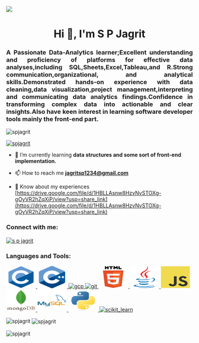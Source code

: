 <img src="https://wallpapercave.com/dwp2x/wp8358580.jpg" />

<h1 align="center">Hi 👋, I'm S P Jagrit</h1>
<h3 align="justify">A Passionate Data-Analytics learner;Excellent understanding and proficiency of platforms for effective data analyses,including SQL,Sheets,Excel,Tableau,and R.Strong communication,organizational, and analytical skills.Demonstrated hands-on experience with data cleaning,data visualization,project management,interpreting and communicating data analytics findings.Confidence in transforming complex data into actionable and clear insights.Also have keen interest in learning software developer tools mainly the front-end part.</h3>

<p align="left"> <img src="https://komarev.com/ghpvc/?username=spjagrit&label=Profile%20views&color=0e75b6&style=flat" alt="spjagrit" /> </p>

<p align="left"> <a href="https://github.com/ryo-ma/github-profile-trophy"><img src="https://github-profile-trophy.vercel.app/?username=spjagrit&theme=radical" alt="spjagrit" /></a> </p>

- 🌱 I’m currently learning **data structures and some sort of front-end implementation.**

- 📫 How to reach me **jagritsp1234@gmail.com**

- 📄 Know about my experiences [https://drive.google.com/file/d/1HBLLAsnw8HzvNvSTOXg-gOyVR2hZqXiP/view?usp=share_link](https://drive.google.com/file/d/1HBLLAsnw8HzvNvSTOXg-gOyVR2hZqXiP/view?usp=share_link)

<h3 align="left">Connect with me:</h3>
<p align="left">
<a href="https://www.linkedin.com/in/s-p-jagrit-9151a5225/" target="blank"><img align="center" src="https://raw.githubusercontent.com/rahuldkjain/github-profile-readme-generator/master/src/images/icons/Social/linked-in-alt.svg" alt="s p jagrit" height="60" width="50" /></a>
</p>

<h3 align="left">Languages and Tools:</h3>
<p align="left"> <a href="https://www.cprogramming.com/" target="_blank" rel="noreferrer"> <img src="https://raw.githubusercontent.com/devicons/devicon/master/icons/c/c-original.svg" alt="c" width="80" height="60"/> </a> <a href="https://www.w3schools.com/cpp/" target="_blank" rel="noreferrer"> <img src="https://raw.githubusercontent.com/devicons/devicon/master/icons/cplusplus/cplusplus-original.svg" alt="cplusplus" width="80" height="60"/> </a> <a href="https://cloud.google.com" target="_blank" rel="noreferrer"> <img src="https://www.vectorlogo.zone/logos/google_cloud/google_cloud-icon.svg" alt="gcp" width="80" height="60"/> </a> <a href="https://git-scm.com/" target="_blank" rel="noreferrer"> <img src="https://www.vectorlogo.zone/logos/git-scm/git-scm-icon.svg" alt="git" width="80" height="60"/> </a> <a href="https://www.w3.org/html/" target="_blank" rel="noreferrer"> <img src="https://raw.githubusercontent.com/devicons/devicon/master/icons/html5/html5-original-wordmark.svg" alt="html5" width="80" height="60"/> </a> <a href="https://www.java.com" target="_blank" rel="noreferrer"> <img src="https://raw.githubusercontent.com/devicons/devicon/master/icons/java/java-original.svg" alt="java" width="80" height="60"/> </a> <a href="https://developer.mozilla.org/en-US/docs/Web/JavaScript" target="_blank" rel="noreferrer"> <img src="https://raw.githubusercontent.com/devicons/devicon/master/icons/javascript/javascript-original.svg" alt="javascript" width="80" height="60"/> </a> <a href="https://www.mongodb.com/" target="_blank" rel="noreferrer"> <img src="https://raw.githubusercontent.com/devicons/devicon/master/icons/mongodb/mongodb-original-wordmark.svg" alt="mongodb" width="80" height="60"/> </a> <a href="https://www.mysql.com/" target="_blank" rel="noreferrer"> <img src="https://raw.githubusercontent.com/devicons/devicon/master/icons/mysql/mysql-original-wordmark.svg" alt="mysql" width="80" height="60"/> </a> <a href="https://www.python.org" target="_blank" rel="noreferrer"> <img src="https://raw.githubusercontent.com/devicons/devicon/master/icons/python/python-original.svg" alt="python" width="80" height="60"/> </a> <a href="https://scikit-learn.org/" target="_blank" rel="noreferrer"> <img src="https://upload.wikimedia.org/wikipedia/commons/0/05/Scikit_learn_logo_small.svg" alt="scikit_learn" width="80" height="60"/> </a> </p>

<p><img align="left" src="https://github-readme-stats.vercel.app/api/top-langs?username=spjagrit&show_icons=true&locale=en&layout=compact&theme=radical" alt="spjagrit" /></p>

<p>&nbsp;<img align="center" src="https://github-readme-stats.vercel.app/api?username=spjagrit&show_icons=true&locale=en&theme=radical" alt="spjagrit" /></p>
<p><img align="center" src="https://github-readme-streak-stats.herokuapp.com/?user=spjagrit&theme=radical" alt="spjagrit" /></p>
